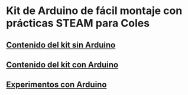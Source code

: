 # Kit de Arduino de fácil montaje con prácticas STEAM para Coles

## [Contenido del kit sin Arduino](./kit_sinArduino.md)
## [Contenido del kit con Arduino ](./kit_conArduino.md)

## [Experimentos con Arduino](./ExperimentosConArduino.md)
